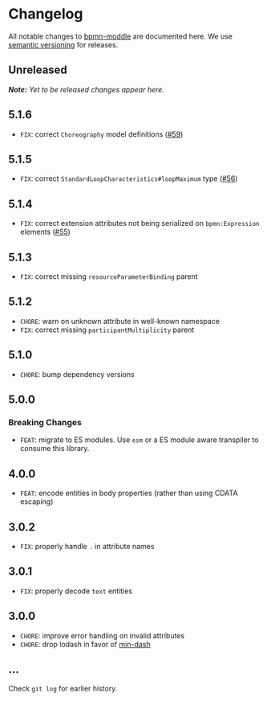 # Changelog

All notable changes to [bpmn-moddle](https://github.com/bpmn-io/bpmn-moddle) are documented here. We use [semantic versioning](http://semver.org/) for releases.

## Unreleased

___Note:__ Yet to be released changes appear here._

## 5.1.6

* `FIX`: correct `Choreography` model definitions ([#59](https://github.com/bpmn-io/bpmn-moddle/issues/59))

## 5.1.5

* `FIX`: correct `StandardLoopCharacteristics#loopMaximum` type ([#56](https://github.com/bpmn-io/bpmn-moddle/issues/56))

## 5.1.4

* `FIX`: correct extension attributes not being serialized on `bpmn:Expression` elements ([#55](https://github.com/bpmn-io/bpmn-moddle/issues/55))

## 5.1.3

* `FIX`: correct missing `resourceParameterBinding` parent

## 5.1.2

* `CHORE`: warn on unknown attribute in well-known namespace
* `FIX`: correct missing `participantMultiplicity` parent

## 5.1.0

* `CHORE`: bump dependency versions

## 5.0.0

### Breaking Changes

* `FEAT`: migrate to ES modules. Use `esm` or a ES module aware transpiler to consume this library.

## 4.0.0

* `FEAT`: encode entities in body properties (rather than using CDATA escaping)

## 3.0.2

* `FIX`: properly handle `.` in attribute names

## 3.0.1

* `FIX`: properly decode `text` entities

## 3.0.0

* `CHORE`: improve error handling on invalid attributes
* `CHORE`: drop lodash in favor of [min-dash](https://github.com/bpmn-io/min-dash)

## ...

Check `git log` for earlier history.